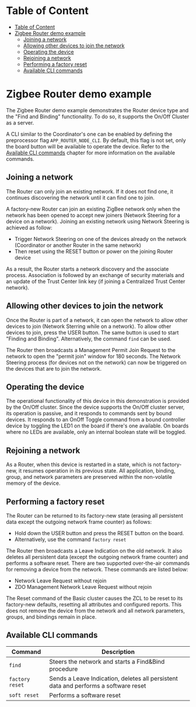 # Table of Content

- [Table of Content](#table-of-content)
- [Zigbee Router demo example](#zigbee-router-demo-example)
  - [Joining a network](#joining-a-network)
  - [Allowing other devices to join the network](#allowing-other-devices-to-join-the-network)
  - [Operating the device](#operating-the-device)
  - [Rejoining a network](#rejoining-a-network)
  - [Performing a factory reset](#performing-a-factory-reset)
  - [Available CLI commands](#available-cli-commands)

# Zigbee Router demo example

The Zigbee Router demo example demonstrates the Router device type and the "Find and Binding" functionality.
To do so, it supports the On/Off Cluster as a server.

A CLI similar to the Coordinator's one can be enabled by defining the preprocessor flag `APP_ROUTER_NODE_CLI`. By default,
this flag is not set, only the board button will be available to operate the device. Refer to the [Available CLI commands](#available-cli-commands) chapter for
more information on the available commands.

## Joining a network

The Router can only join an existing network. If it does not find one, it continues discovering the network until it
can find one to join.

A factory-new Router can join an existing ZigBee network only when the network has been opened to accept new joiners
(Network Steering for a device on a network). Joining an existing network using Network Steering is achieved as follow:
- Trigger Network Steering on one of the devices already on the network (Coordinator or another Router in the same network)
- Then reset using the RESET button or power on the joining Router device

As a result, the Router starts a network discovery and the associate process. Association is followed by an exchange
of security materials and an update of the Trust Center link key (if joining a Centralized Trust Center network).

## Allowing other devices to join the network

Once the Router is part of a network, it can open the network to allow other devices to join (Network Sterring while on
a network). To allow other devices to join, press the USER button. The same button is used to start "Finding and Binding".
Alternatively, the command `find` can be used.

The Router then broadcasts a Management Permit Join Request to the network to open the "permit join" window for 180 seconds.
The Network Steering process (for devices not on the network) can now be triggered on the devices that are to join the
network.

## Operating the device

The operational functionality of this device in this demonstration is provided by the On/Off cluster. Since the
device supports the On/Off cluster server, its operation is passive, and it responds to commands sent by bound
devices. It responds to an OnOff Toggle command from a bound controller device by toggling the LED1 on the board if
there's one available. On boards where no LEDs are available, only an internal boolean state will be toggled.

## Rejoining a network

As a Router, when this device is restarted in a state, which is not factory-new, it resumes operation in its
previous state. All application, binding, group, and network parameters are preserved within the non-volatile
memory of the device.

## Performing a factory reset

The Router can be returned to its factory-new state (erasing all persistent data except the outgoing network
frame counter) as follows:
- Hold down the USER button and press the RESET button on the board.
- Alternatively, use the command `factory reset`

The Router then broadcasts a Leave Indication on the old network. It also deletes all persistent data (except the
outgoing network frame counter) and performs a software reset.
There are two supported over-the-air commands for removing a device from the network. These commands are
listed below:
- Network Leave Request without rejoin
- ZDO Management Network Leave Request without rejoin

The Reset command of the Basic cluster causes the ZCL to be reset to its factory-new defaults, resetting
all attributes and configured reports. This does not remove the device from the network and all network
parameters, groups, and bindings remain in place.

## Available CLI commands

| Command | Description |
| - | - |
| `find` | Steers the network and starts a Find&Bind procedure |
| `factory reset` | Sends a Leave Indication, deletes all persistent data and performs a software reset |
| `soft reset` | Performs a software reset |
